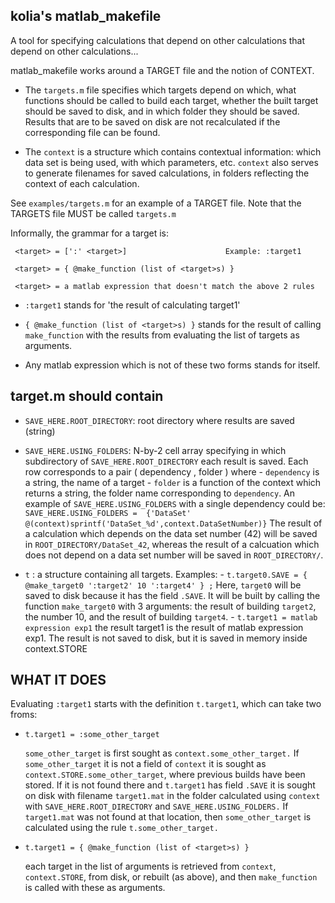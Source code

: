 kolia's matlab_makefile
---------------------------

A tool for specifying calculations that depend on other calculations that
depend on other calculations...

matlab_makefile works around a  TARGET  file and the notion of CONTEXT.  

- The `targets.m` file specifies which targets depend on which,
what functions should be called to build each target, whether the
built target should be saved to disk, and in which folder they
should be saved. Results that are to be saved on disk are not
recalculated if the corresponding file can be found.

- The `context` is a structure which contains contextual information:
which data set is being used, with which parameters, etc.
`context` also serves to generate filenames for
saved calculations, in folders reflecting the context of each
calculation.

See `examples/targets.m` for an example of a TARGET file. Note that
the TARGETS file MUST be called `targets.m`

Informally, the grammar for a target is:

     <target> = [':' <target>]                      Example: :target1

     <target> = { @make_function (list of <target>s) }

     <target> = a matlab expression that doesn't match the above 2 rules

- `:target1` stands for 'the result of calculating target1'
      
- `{ @make_function (list of <target>s) }` stands for the result of
   calling `make_function` with the results from evaluating the list of
   targets as arguments.
 
- Any matlab expression which is not of these two forms stands for
      itself.


target.m should contain
-----------------------

- `SAVE_HERE.ROOT_DIRECTORY`: root directory where results are saved (string)

- `SAVE_HERE.USING_FOLDERS`: N-by-2 cell array specifying in which
      subdirectory of `SAVE_HERE.ROOT_DIRECTORY` each result is saved.
      Each row corresponds to a pair  ( dependency , folder ) where
      - `dependency` is a string, the name of a target
      - `folder` is a function of the context which returns a string, the
         folder name corresponding to `dependency`.
      An example of `SAVE_HERE.USING_FOLDERS` with a single dependency
      could be:
      `SAVE_HERE.USING_FOLDERS = 
          {'DataSet'  @(context)sprintf('DataSet_%d',context.DataSetNumber)}`
      The result of a calculation which depends on the data set number (42)
      will be saved in `ROOT_DIRECTORY/DataSet_42`, whereas the result of a
      calcuation which does not depend on a data set number will be saved
      in `ROOT_DIRECTORY/`.

- `t` :  a structure containing all targets. Examples:
      - `t.target0.SAVE = { @make_target0 ':target2' 10 ':target4' } ;`
          Here, `target0` will be saved to disk because it has the field 
		  `.SAVE`. It will be built by
          calling the function `make_target0` with 3 arguments: the
          result of building `target2`, the number 10, and the result
          of building `target4`.
      - `t.target1 = matlab expression exp1`
          the result target1 is the result of matlab expression exp1. The
          result is not saved to disk, but it is saved in memory inside
          context.STORE



WHAT IT DOES
------------

  Evaluating `:target1` starts with the definition `t.target1`, which can 
  take two froms:

- `t.target1 = :some_other_target`

    `some_other_target` is first sought as `context.some_other_target.` 
    If `some_other_target` it is not a field of `context`
    it is sought as `context.STORE.some_other_target`, where previous builds
    have been stored. If it is not found there and `t.target1` has field
    `.SAVE` it is sought on disk with filename `target1.mat` in
    the folder calculated using `context` with `SAVE_HERE.ROOT_DIRECTORY` and
    `SAVE_HERE.USING_FOLDERS.` If `target1.mat` was not found at that
    location, then `some_other_target` is calculated using the rule
    `t.some_other_target.`

- `t.target1 = { @make_function (list of <target>s) }`

    each target in the list of arguments is retrieved from `context`,
    `context.STORE`, from disk, or rebuilt (as above), and then
    `make_function` is called with these as arguments.
